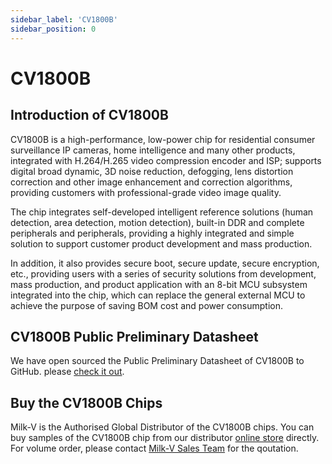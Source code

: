 ```yaml
---
sidebar_label: 'CV1800B'
sidebar_position: 0
---
```


# CV1800B
## Introduction of CV1800B
CV1800B is a high-performance, low-power chip for residential consumer surveillance IP cameras, home intelligence and many other products, integrated with H.264/H.265 video compression encoder and ISP; supports digital broad dynamic, 3D noise reduction, defogging, lens distortion correction and other image enhancement and correction algorithms, providing customers with professional-grade video image quality.   

The chip integrates self-developed intelligent reference solutions (human detection, area detection, motion detection), built-in DDR and complete peripherals and peripherals, providing a highly integrated and simple solution to support customer product development and mass production.   

In addition, it also provides secure boot, secure update, secure encryption, etc., providing users with a series of security solutions from development, mass production, and product application with an 8-bit MCU subsystem integrated into the chip, which can replace the general external MCU to achieve the purpose of saving BOM cost and power consumption.

## CV1800B Public Preliminary Datasheet

We have open sourced the Public Preliminary Datasheet of CV1800B to GitHub. please [check it out](https://github.com/milkv-duo/duo-files/blob/main/hardware/CV1800B/CV1800B-CV1801B-Preliminary-Datasheet-full-en.pdf).

## Buy the CV1800B Chips

Milk-V is the Authorised Global Distributor of the CV1800B chips. You can buy samples of the CV1800B chip from our distributor [online store](https://arace.tech/products/sophon-cv1800b-5pcs) directly. For volume order, please contact [Milk-V Sales Team](mailto:sales@milkv.io) for the qoutation.
